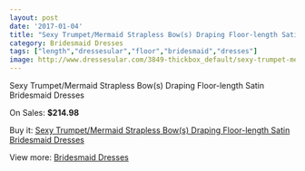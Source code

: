 ```yaml
---
layout: post
date: '2017-01-04'
title: "Sexy Trumpet/Mermaid Strapless Bow(s) Draping Floor-length Satin Bridesmaid Dresses"
category: Bridesmaid Dresses
tags: ["length","dressesular","floor","bridesmaid","dresses"]
image: http://www.dressesular.com/3849-thickbox_default/sexy-trumpet-mermaid-strapless-bows-draping-floor-length-satin-bridesmaid-dresses.jpg
---
```

Sexy Trumpet/Mermaid Strapless Bow(s) Draping Floor-length Satin Bridesmaid Dresses

On Sales: **$214.98**
<a href="https://www.dressesular.com/bridesmaid-dresses/1552-sexy-trumpet-mermaid-strapless-bows-draping-floor-length-satin-bridesmaid-dresses.html"><amp-img layout="responsive" width="600" height="600" src="//www.dressesular.com/3849-thickbox_default/sexy-trumpet-mermaid-strapless-bows-draping-floor-length-satin-bridesmaid-dresses.jpg" alt="Sexy Trumpet/Mermaid Strapless Bow(s) Draping Floor-length Satin Bridesmaid Dresses 0" /></a>

Buy it: [Sexy Trumpet/Mermaid Strapless Bow(s) Draping Floor-length Satin Bridesmaid Dresses](https://www.dressesular.com/bridesmaid-dresses/1552-sexy-trumpet-mermaid-strapless-bows-draping-floor-length-satin-bridesmaid-dresses.html "Sexy Trumpet/Mermaid Strapless Bow(s) Draping Floor-length Satin Bridesmaid Dresses")

View more: [Bridesmaid Dresses](https://www.dressesular.com/4-bridesmaid-dresses "Bridesmaid Dresses")